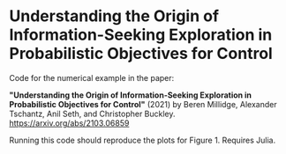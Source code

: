 # Understanding the Origin of Information-Seeking Exploration in Probabilistic Objectives for Control


Code for the numerical example in the paper: 

**"Understanding the Origin of Information-Seeking Exploration in Probabilistic Objectives for Control"** (2021) by Beren Millidge, Alexander Tschantz, Anil Seth, and Christopher Buckley. https://arxiv.org/abs/2103.06859


Running this code should reproduce the plots for Figure 1. Requires Julia.
